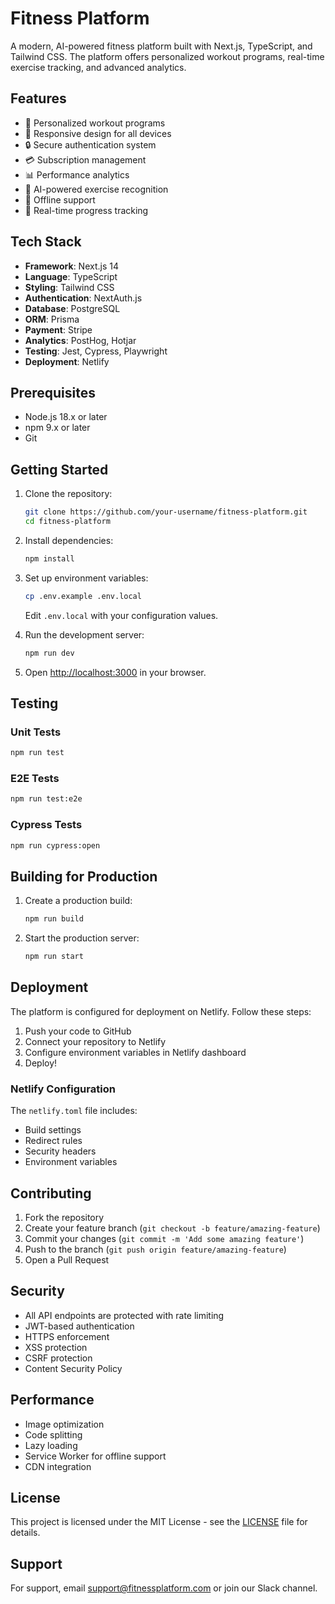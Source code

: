 # Fitness Platform

A modern, AI-powered fitness platform built with Next.js, TypeScript, and Tailwind CSS. The platform offers personalized workout programs, real-time exercise tracking, and advanced analytics.

## Features

- 🎯 Personalized workout programs
- 📱 Responsive design for all devices
- 🔒 Secure authentication system
- 💳 Subscription management
- 📊 Performance analytics
- 🤖 AI-powered exercise recognition
- 📶 Offline support
- 🔄 Real-time progress tracking

## Tech Stack

- **Framework**: Next.js 14
- **Language**: TypeScript
- **Styling**: Tailwind CSS
- **Authentication**: NextAuth.js
- **Database**: PostgreSQL
- **ORM**: Prisma
- **Payment**: Stripe
- **Analytics**: PostHog, Hotjar
- **Testing**: Jest, Cypress, Playwright
- **Deployment**: Netlify

## Prerequisites

- Node.js 18.x or later
- npm 9.x or later
- Git

## Getting Started

1. Clone the repository:
   ```bash
   git clone https://github.com/your-username/fitness-platform.git
   cd fitness-platform
   ```

2. Install dependencies:
   ```bash
   npm install
   ```

3. Set up environment variables:
   ```bash
   cp .env.example .env.local
   ```
   Edit `.env.local` with your configuration values.

4. Run the development server:
   ```bash
   npm run dev
   ```

5. Open [http://localhost:3000](http://localhost:3000) in your browser.

## Testing

### Unit Tests
```bash
npm run test
```

### E2E Tests
```bash
npm run test:e2e
```

### Cypress Tests
```bash
npm run cypress:open
```

## Building for Production

1. Create a production build:
   ```bash
   npm run build
   ```

2. Start the production server:
   ```bash
   npm run start
   ```

## Deployment

The platform is configured for deployment on Netlify. Follow these steps:

1. Push your code to GitHub
2. Connect your repository to Netlify
3. Configure environment variables in Netlify dashboard
4. Deploy!

### Netlify Configuration

The `netlify.toml` file includes:
- Build settings
- Redirect rules
- Security headers
- Environment variables

## Contributing

1. Fork the repository
2. Create your feature branch (`git checkout -b feature/amazing-feature`)
3. Commit your changes (`git commit -m 'Add some amazing feature'`)
4. Push to the branch (`git push origin feature/amazing-feature`)
5. Open a Pull Request

## Security

- All API endpoints are protected with rate limiting
- JWT-based authentication
- HTTPS enforcement
- XSS protection
- CSRF protection
- Content Security Policy

## Performance

- Image optimization
- Code splitting
- Lazy loading
- Service Worker for offline support
- CDN integration

## License

This project is licensed under the MIT License - see the [LICENSE](LICENSE) file for details.

## Support

For support, email support@fitnessplatform.com or join our Slack channel.